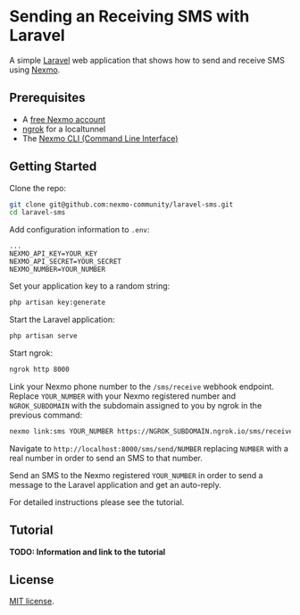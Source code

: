 # Sending an Receiving SMS with Laravel

A simple [Laravel](https://laravel.com/) web application that shows how to send and receive SMS using [Nexmo](https://www.nexmo.com).

## Prerequisites

* A [free Nexmo account](https://dashboard.nexmo.com/sign-up)
* [ngrok](https://ngrok.com/) for a localtunnel
* The [Nexmo CLI (Command Line Interface)](https://github.com/nexmo/nexmo-cli)

## Getting Started

Clone the repo:

```sh
git clone git@github.com:nexmo-community/laravel-sms.git
cd laravel-sms
```

Add configuration information to `.env`:

```
...
NEXMO_API_KEY=YOUR_KEY
NEXMO_API_SECRET=YOUR_SECRET
NEXMO_NUMBER=YOUR_NUMBER
```

Set your application key to a random string:

```sh
php artisan key:generate
```

Start the Laravel application:

```sh
php artisan serve
```

Start ngrok:

```sh
ngrok http 8000
```

Link your Nexmo phone number to the `/sms/receive` webhook endpoint. Replace `YOUR_NUMBER` with your Nexmo registered number and `NGROK_SUBDOMAIN` with the subdomain assigned to you by ngrok in the previous command:

```sh
nexmo link:sms YOUR_NUMBER https://NGROK_SUBDOMAIN.ngrok.io/sms/receive
```

Navigate to `http://localhost:8000/sms/send/NUMBER` replacing `NUMBER` with a real number in order to send an SMS to that number.

Send an SMS to the Nexmo registered `YOUR_NUMBER` in order to send a message to the Laravel application and get an auto-reply.

For detailed instructions please see the tutorial.

## Tutorial

**TODO: Information and link to the tutorial**

## License

[MIT license](http://opensource.org/licenses/MIT).
